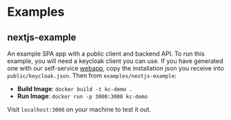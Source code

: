 # Examples

## nextjs-example

An example SPA app with a public client and backend API. To run this example,
you will need a keycloak client you can use. If you have generated one with
our self-service [webapp](https://bcgov.github.io/sso-requests/), copy the
installation json you receive into `public/keycloak.json`. Then from `examples/nextjs-example`:

- **Build Image**: `docker build -t kc-demo .`
- **Run Image**: `docker run -p 3000:3000 kc-demo`

Visit `localhost:3000` on your machine to test it out.
